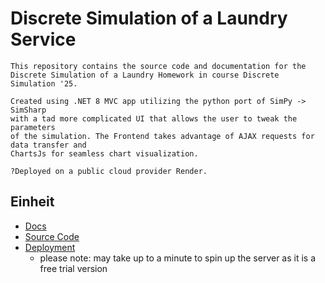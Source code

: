 # Discrete Simulation of a Laundry Service

    This repository contains the source code and documentation for the
    Discrete Simulation of a Laundry Homework in course Discrete Simulation '25.

    Created using .NET 8 MVC app utilizing the python port of SimPy -> SimSharp 
    with a tad more complicated UI that allows the user to tweak the parameters 
    of the simulation. The Frontend takes advantage of AJAX requests for data transfer and
    ChartsJs for seamless chart visualization.

    ?Deployed on a public cloud provider Render.

## Einheit
- [Docs](/docs/Beleg2-DS-Wascherei-IvanRusev.md)
- [Source Code](/src/DiscreteSim.Wascherei/Services/SimulationService.cs)
- [Deployment](https://mc-wascherei-node.onrender.com/)
    - please note: may take up to a minute to spin up the server as it is a free trial version